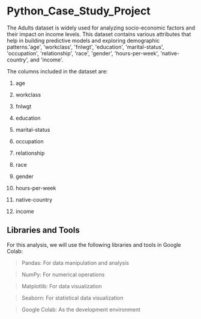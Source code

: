 # Python_Case_Study_Project

The Adults dataset is widely used for analyzing socio-economic factors and their impact on income levels. This dataset contains various attributes that help in building predictive models and exploring demographic patterns.'age', 'workclass', 'fnlwgt', 'education', 'marital-status', 'occupation', 'relationship', 'race', 'gender', 'hours-per-week', 'native-country', and 'income'.

The columns included in the dataset are:

1. age

2. workclass

3. fnlwgt

4. education

5. marital-status

6. occupation

7. relationship

8. race

9. gender

10. hours-per-week

11. native-country

12. income

## Libraries and Tools

For this analysis, we will use the following libraries and tools in Google Colab:

> Pandas: For data manipulation and analysis

> NumPy: For numerical operations

> Matplotlib: For data visualization

> Seaborn: For statistical data visualization

> Google Colab: As the development environment


